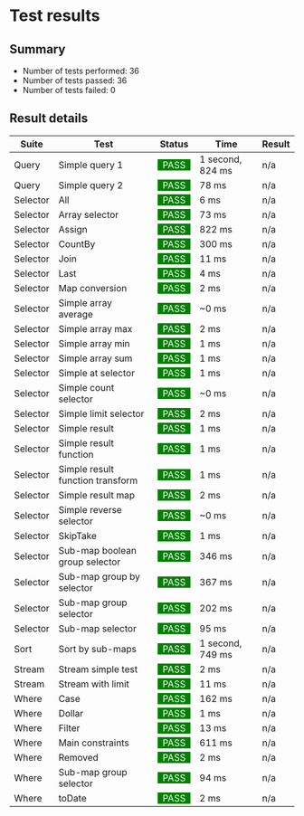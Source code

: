 # Test results

## Summary

* Number of tests performed: 36
* Number of tests passed: 36
* Number of tests failed: 0
## Result details

| Suite | Test | Status | Time | Result       |
|-------|------|--------|------|--------------|
|Query | Simple query 1 | <span style="background-color: green; color: white">&nbsp;&nbsp;PASS&nbsp;&nbsp;</span> | 1 second, 824 ms | n/a |
|Query | Simple query 2 | <span style="background-color: green; color: white">&nbsp;&nbsp;PASS&nbsp;&nbsp;</span> | 78 ms | n/a |
|Selector | All | <span style="background-color: green; color: white">&nbsp;&nbsp;PASS&nbsp;&nbsp;</span> | 6 ms | n/a |
|Selector | Array selector | <span style="background-color: green; color: white">&nbsp;&nbsp;PASS&nbsp;&nbsp;</span> | 73 ms | n/a |
|Selector | Assign | <span style="background-color: green; color: white">&nbsp;&nbsp;PASS&nbsp;&nbsp;</span> | 822 ms | n/a |
|Selector | CountBy | <span style="background-color: green; color: white">&nbsp;&nbsp;PASS&nbsp;&nbsp;</span> | 300 ms | n/a |
|Selector | Join | <span style="background-color: green; color: white">&nbsp;&nbsp;PASS&nbsp;&nbsp;</span> | 11 ms | n/a |
|Selector | Last | <span style="background-color: green; color: white">&nbsp;&nbsp;PASS&nbsp;&nbsp;</span> | 4 ms | n/a |
|Selector | Map conversion | <span style="background-color: green; color: white">&nbsp;&nbsp;PASS&nbsp;&nbsp;</span> | 2 ms | n/a |
|Selector | Simple array average | <span style="background-color: green; color: white">&nbsp;&nbsp;PASS&nbsp;&nbsp;</span> | ~0 ms | n/a |
|Selector | Simple array max | <span style="background-color: green; color: white">&nbsp;&nbsp;PASS&nbsp;&nbsp;</span> | 2 ms | n/a |
|Selector | Simple array min | <span style="background-color: green; color: white">&nbsp;&nbsp;PASS&nbsp;&nbsp;</span> | 1 ms | n/a |
|Selector | Simple array sum | <span style="background-color: green; color: white">&nbsp;&nbsp;PASS&nbsp;&nbsp;</span> | 1 ms | n/a |
|Selector | Simple at selector | <span style="background-color: green; color: white">&nbsp;&nbsp;PASS&nbsp;&nbsp;</span> | 1 ms | n/a |
|Selector | Simple count selector | <span style="background-color: green; color: white">&nbsp;&nbsp;PASS&nbsp;&nbsp;</span> | ~0 ms | n/a |
|Selector | Simple limit selector | <span style="background-color: green; color: white">&nbsp;&nbsp;PASS&nbsp;&nbsp;</span> | 2 ms | n/a |
|Selector | Simple result | <span style="background-color: green; color: white">&nbsp;&nbsp;PASS&nbsp;&nbsp;</span> | 1 ms | n/a |
|Selector | Simple result function | <span style="background-color: green; color: white">&nbsp;&nbsp;PASS&nbsp;&nbsp;</span> | 1 ms | n/a |
|Selector | Simple result function transform | <span style="background-color: green; color: white">&nbsp;&nbsp;PASS&nbsp;&nbsp;</span> | 1 ms | n/a |
|Selector | Simple result map | <span style="background-color: green; color: white">&nbsp;&nbsp;PASS&nbsp;&nbsp;</span> | 2 ms | n/a |
|Selector | Simple reverse selector | <span style="background-color: green; color: white">&nbsp;&nbsp;PASS&nbsp;&nbsp;</span> | ~0 ms | n/a |
|Selector | SkipTake | <span style="background-color: green; color: white">&nbsp;&nbsp;PASS&nbsp;&nbsp;</span> | 1 ms | n/a |
|Selector | Sub-map boolean group selector | <span style="background-color: green; color: white">&nbsp;&nbsp;PASS&nbsp;&nbsp;</span> | 346 ms | n/a |
|Selector | Sub-map group by selector | <span style="background-color: green; color: white">&nbsp;&nbsp;PASS&nbsp;&nbsp;</span> | 367 ms | n/a |
|Selector | Sub-map group selector | <span style="background-color: green; color: white">&nbsp;&nbsp;PASS&nbsp;&nbsp;</span> | 202 ms | n/a |
|Selector | Sub-map selector | <span style="background-color: green; color: white">&nbsp;&nbsp;PASS&nbsp;&nbsp;</span> | 95 ms | n/a |
|Sort | Sort by sub-maps | <span style="background-color: green; color: white">&nbsp;&nbsp;PASS&nbsp;&nbsp;</span> | 1 second, 749 ms | n/a |
|Stream | Stream simple test | <span style="background-color: green; color: white">&nbsp;&nbsp;PASS&nbsp;&nbsp;</span> | 2 ms | n/a |
|Stream | Stream with limit | <span style="background-color: green; color: white">&nbsp;&nbsp;PASS&nbsp;&nbsp;</span> | 11 ms | n/a |
|Where | Case | <span style="background-color: green; color: white">&nbsp;&nbsp;PASS&nbsp;&nbsp;</span> | 162 ms | n/a |
|Where | Dollar | <span style="background-color: green; color: white">&nbsp;&nbsp;PASS&nbsp;&nbsp;</span> | 1 ms | n/a |
|Where | Filter | <span style="background-color: green; color: white">&nbsp;&nbsp;PASS&nbsp;&nbsp;</span> | 13 ms | n/a |
|Where | Main constraints | <span style="background-color: green; color: white">&nbsp;&nbsp;PASS&nbsp;&nbsp;</span> | 611 ms | n/a |
|Where | Removed | <span style="background-color: green; color: white">&nbsp;&nbsp;PASS&nbsp;&nbsp;</span> | 2 ms | n/a |
|Where | Sub-map group selector | <span style="background-color: green; color: white">&nbsp;&nbsp;PASS&nbsp;&nbsp;</span> | 94 ms | n/a |
|Where | toDate | <span style="background-color: green; color: white">&nbsp;&nbsp;PASS&nbsp;&nbsp;</span> | 2 ms | n/a |
